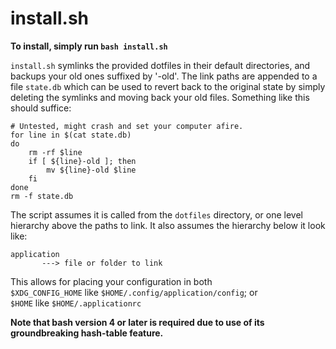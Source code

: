 install.sh
==========

**To install, simply run `bash install.sh`**

`install.sh` symlinks the provided dotfiles in their default directories, and backups your old ones suffixed by '-old'. The link paths are appended to a file `state.db` which can be used to revert back to the original state by simply deleting the symlinks and moving back your old files. Something like this should suffice:

```
# Untested, might crash and set your computer afire.
for line in $(cat state.db)
do
    rm -rf $line
    if [ ${line}-old ]; then
        mv ${line}-old $line
    fi
done
rm -f state.db
```

The script assumes it is called from the `dotfiles` directory, or one level hierarchy above the paths to link. It also assumes the hierarchy below it look like:

```
application
       ---> file or folder to link
```

This allows for placing your configuration in both  
`$XDG_CONFIG_HOME` like  `$HOME/.config/application/config`; or  
`$HOME` like `$HOME/.applicationrc`

**Note that bash version 4 or later is required due to use of its groundbreaking hash-table feature.**